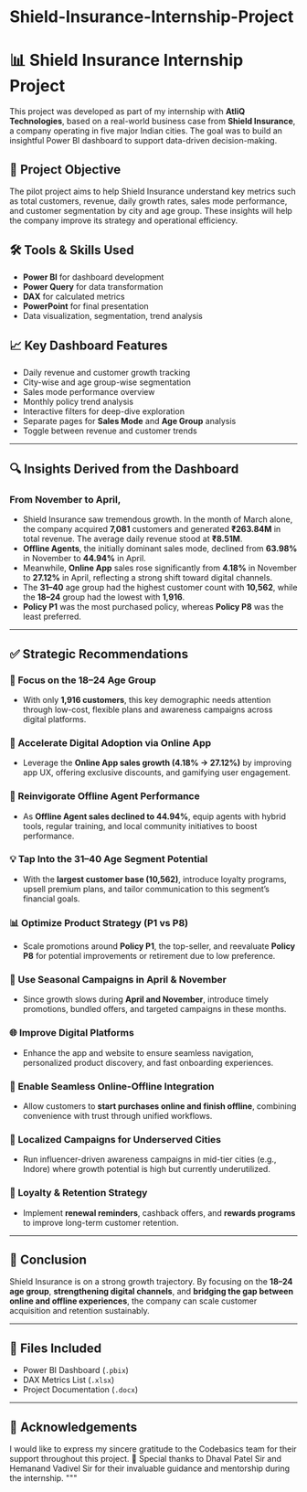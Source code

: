 # Shield-Insurance-Internship-Project

# 📊 Shield Insurance Internship Project

This project was developed as part of my internship with **AtliQ Technologies**, based on a real-world business case from **Shield Insurance**, a company operating in five major Indian cities. The goal was to build an insightful Power BI dashboard to support data-driven decision-making.

## 🧩 Project Objective

The pilot project aims to help Shield Insurance understand key metrics such as total customers, revenue, daily growth rates, sales mode performance, and customer segmentation by city and age group. These insights will help the company improve its strategy and operational efficiency.

## 🛠 Tools & Skills Used

- **Power BI** for dashboard development  
- **Power Query** for data transformation  
- **DAX** for calculated metrics  
- **PowerPoint** for final presentation  
- Data visualization, segmentation, trend analysis

## 📈 Key Dashboard Features

- Daily revenue and customer growth tracking  
- City-wise and age group-wise segmentation  
- Sales mode performance overview  
- Monthly policy trend analysis  
- Interactive filters for deep-dive exploration  
- Separate pages for **Sales Mode** and **Age Group** analysis  
- Toggle between revenue and customer trends  

---

## 🔍 Insights Derived from the Dashboard

### From November to April,
- Shield Insurance saw tremendous growth. In the month of March alone, the company acquired **7,081** customers and generated **₹263.84M** in total revenue. The average daily revenue stood at **₹8.51M**.
- **Offline Agents**, the initially dominant sales mode, declined from **63.98%** in November to **44.94%** in April.
- Meanwhile, **Online App** sales rose significantly from **4.18%** in November to **27.12%** in April, reflecting a strong shift toward digital channels.
- The **31–40** age group had the highest customer count with **10,562**, while the **18–24** group had the lowest with **1,916**.
- **Policy P1** was the most purchased policy, whereas **Policy P8** was the least preferred.
---

## ✅ Strategic Recommendations

### 🎯 Focus on the 18–24 Age Group
- With only **1,916 customers**, this key demographic needs attention through low-cost, flexible plans and awareness campaigns across digital platforms.

### 📱 Accelerate Digital Adoption via Online App
- Leverage the **Online App sales growth (4.18% → 27.12%)** by improving app UX, offering exclusive discounts, and gamifying user engagement.

### 🤝 Reinvigorate Offline Agent Performance
- As **Offline Agent sales declined to 44.94%**, equip agents with hybrid tools, regular training, and local community initiatives to boost performance.

### 💡 Tap Into the 31–40 Age Segment Potential
- With the **largest customer base (10,562)**, introduce loyalty programs, upsell premium plans, and tailor communication to this segment’s financial goals.

### 📊 Optimize Product Strategy (P1 vs P8)
- Scale promotions around **Policy P1**, the top-seller, and reevaluate **Policy P8** for potential improvements or retirement due to low preference.

### 📆 Use Seasonal Campaigns in April & November
- Since growth slows during **April and November**, introduce timely promotions, bundled offers, and targeted campaigns in these months.

### 🌐 Improve Digital Platforms
- Enhance the app and website to ensure seamless navigation, personalized product discovery, and fast onboarding experiences.

### 🔄 Enable Seamless Online-Offline Integration
- Allow customers to **start purchases online and finish offline**, combining convenience with trust through unified workflows.

### 📍 Localized Campaigns for Underserved Cities
- Run influencer-driven awareness campaigns in mid-tier cities (e.g., Indore) where growth potential is high but currently underutilized.

### 🔄 Loyalty & Retention Strategy
- Implement **renewal reminders**, cashback offers, and **rewards programs** to improve long-term customer retention.

---

## 📌 Conclusion

Shield Insurance is on a strong growth trajectory. By focusing on the **18–24 age group**, **strengthening digital channels**, and **bridging the gap between online and offline experiences**, the company can scale customer acquisition and retention sustainably.

---

## 📁 Files Included

- Power BI Dashboard (`.pbix`)  
- DAX Metrics List (`.xlsx`)  
- Project Documentation (`.docx`)  

---

## 🙌 Acknowledgements

I would like to express my sincere gratitude to the Codebasics team for their support throughout this project.
🙏 Special thanks to Dhaval Patel Sir and Hemanand Vadivel Sir for their invaluable guidance and mentorship during the internship.
"""

